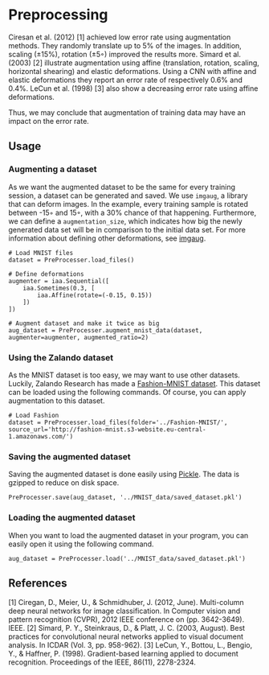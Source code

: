 # Preprocessing
Ciresan et al. (2012) [1] achieved low error rate using augmentation methods. They randomly translate up to 5% of the images. In addition, scaling (±15%), rotation (±5◦) improved the results more.
Simard et al. (2003) [2] illustrate augmentation using affine (translation, rotation, scaling, horizontal shearing) and elastic deformations. Using a CNN with affine and elastic deformations they report an error rate of respectively 0.6% and 0.4%.
LeCun et al. (1998) [3] also show a decreasing error rate using affine deformations.

Thus, we may conclude that augmentation of training data may have an impact on the error rate.

## Usage
### Augmenting a dataset
As we want the augmented dataset to be the same for every training session, a dataset can be generated and saved. We use `imgaug`, a library that can deform images. In the example, every training sample is rotated between -15◦ and 15◦, with a 30% chance of that happening. Furthermore, we can define a `augmentation_size`, which indicates how big the newly generated data set will be in comparison to the initial data set. For more information about defining other deformations, see [imgaug](http://imgaug.readthedocs.io/en/latest/source/augmenters.html).
```
# Load MNIST files
dataset = PreProcesser.load_files()

# Define deformations
augmenter = iaa.Sequential([
	iaa.Sometimes(0.3, [
		iaa.Affine(rotate=(-0.15, 0.15))
	])
])

# Augment dataset and make it twice as big
aug_dataset = PreProcesser.augment_mnist_data(dataset, augmenter=augmenter, augmented_ratio=2)
```

### Using the Zalando dataset
As the MNIST dataset is too easy, we may want to use other datasets. Luckily, Zalando Research has made a [Fashion-MNIST dataset](https://github.com/zalandoresearch/fashion-mnist). This dataset can be loaded using the following commands. Of course, you can apply augmentation to this dataset.

```
# Load Fashion
dataset = PreProcesser.load_files(folder='../Fashion-MNIST/', source_url='http://fashion-mnist.s3-website.eu-central-1.amazonaws.com/')
```

### Saving the augmented dataset
Saving the augmented dataset is done easily using [Pickle](https://docs.python.org/3/library/pickle.html). The data is gzipped to reduce on disk space.
```
PreProcesser.save(aug_dataset, '../MNIST_data/saved_dataset.pkl')
```

### Loading the augmented dataset
When you want to load the augmented dataset in your program, you can easily open it using the following command.
```
aug_dataset = PreProcesser.load('../MNIST_data/saved_dataset.pkl')
```

## References
[1] Ciregan, D., Meier, U., & Schmidhuber, J. (2012, June). Multi-column deep neural networks for image classification. In Computer vision and pattern recognition (CVPR), 2012 IEEE conference on (pp. 3642-3649). IEEE.
[2] Simard, P. Y., Steinkraus, D., & Platt, J. C. (2003, August). Best practices for convolutional neural networks applied to visual document analysis. In ICDAR (Vol. 3, pp. 958-962).
[3] LeCun, Y., Bottou, L., Bengio, Y., & Haffner, P. (1998). Gradient-based learning applied to document recognition. Proceedings of the IEEE, 86(11), 2278-2324.
